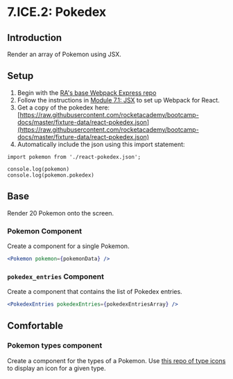 # 7.ICE.2: Pokedex

## Introduction

Render an array of Pokemon using JSX.

## Setup

1. Begin with the [RA's base Webpack Express repo](https://github.com/rocketacademy/webpack-mvc-base-bootcamp.git) 
2. Follow the instructions in [Module 7.1: JSX](../7.1-jsx-intro/#setup) to set up Webpack for React.
3. Get a copy of the pokedex here: [https://raw.githubusercontent.com/rocketacademy/bootcamp-docs/master/fixture-data/react-pokedex.json](https://raw.githubusercontent.com/rocketacademy/bootcamp-docs/master/fixture-data/react-pokedex.json)
4. Automatically include the json using this import statement:

```
import pokemon from './react-pokedex.json';

console.log(pokemon)
console.log(pokemon.pokedex)
```

## Base

Render 20 Pokemon onto the screen.

### Pokemon Component

Create a component for a single Pokemon.

```jsx
<Pokemon pokemon={pokemonData} />
```

### `pokedex_entries` Component

Create a component that contains the list of Pokedex entries.

```jsx
<PokedexEntries pokedexEntries={pokedexEntriesArray} />
```

## Comfortable

### Pokemon types component

Create a component for the types of a Pokemon. Use [this repo of type icons](https://github.com/duiker101/pokemon-type-svg-icons) to display an icon for a given type.
